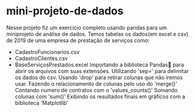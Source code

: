 # mini-projeto-de-dados
Nesse projeto fiz um exercício completo usando pandas para um miniprojeto de análise de dados.
Temos tabelas  os dados(em excel e csv) de 2019 de uma empresa de prestação de serviços  como:
- CadastroFuncionarios.csv
- CadastroClientes.csv
- BaseServiçosPrestados.excel
Importando a biblioteca Pandas🐼 para abrir os arquivos com suas extensões.
Utilizando 'sep=' para delimitar os dados do csv.
Usando 'drop' para retirar colunas que não iremos usar.
Fazendo o relacionamento de colunas pelo uso do 'merge()'
Contando numero de contratos com o 'values_counts()'
Somando colunas com 'sum()'
Exibindo os resultados finais em  gráficos com a biblioteca 'Matplotlib'




